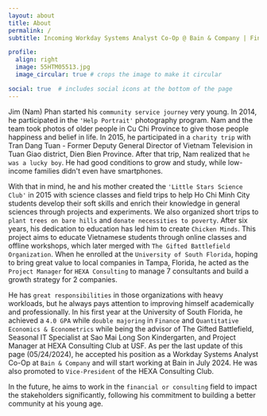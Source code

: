 ```yaml
---
layout: about
title: About
permalink: /
subtitle: Incoming Workday Systems Analyst Co-Op @ Bain & Company | Finance & Econometrics '26 @ University of South Florida | Microsoft Office Specialist Expert 2019 | Microsoft Certified Educator

profile:
  align: right
  image: 55HTM05513.jpg
  image_circular: true # crops the image to make it circular

social: true  # includes social icons at the bottom of the page
---
```

Jim (Nam) Phan started his `community service journey` very young. In 2014, he participated in the `'Help Portrait'` photography program. Nam and the team took photos of older people in Cu Chi Province to give those people happiness and belief in life. In 2015, he participated in a `charity trip` with Tran Dang Tuan - Former Deputy General Director of Vietnam Television in Tuan Giao district, Dien Bien Province. After that trip, Nam realized that `he was a lucky boy`. He had good conditions to grow and study, while low-income families didn't even have smartphones.

With that in mind, he and his mother created the `'Little Stars Science Club'` in 2015 with science classes and field trips to help Ho Chi Minh City students develop their soft skills and enrich their knowledge in general sciences through projects and experiments. We also organized short trips to `plant trees on bare hills` and `donate necessities to poverty`. After six years, his dedication to education has led him to create `Chicken Minds`. This project aims to educate Vietnamese students through online classes and offline workshops, which later merged with `The Gifted Battlefield Organization`. When he enrolled at the `University of South Florida`, hoping to bring great value to local companies in Tampa, Florida, he acted as the `Project Manager` for `HEXA Consulting` to manage 7 consultants and build a growth strategy for 2 companies.

He has `great responsibilities` in those organizations with heavy workloads, but he always pays attention to improving himself academically and professionally. In his first year at the University of South Florida, he achieved a `4.0 GPA` while `double majoring` in `Finance` and `Quantitative Economics & Econometrics` while being the advisor of The Gifted Battlefield, Seasonal IT Specialist at Sao Mai Long Son Kindergarten, and Project Manager at HEXA Consulting Club at USF. As per the last update of this page (05/24/2024), he accepted his position as a Workday Systems Analyst Co-Op at `Bain & Company` and will start working at Bain in July 2024. He was also promoted to `Vice-President` of the HEXA Consulting Club.

In the future, he aims to work in the `financial or consulting` field to impact the stakeholders significantly, following his commitment to building a better community at his young age.
